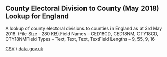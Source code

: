 ## County Electoral Division to County (May 2018) Lookup for England

A lookup of county electoral divisions to counties in England as at 3rd May 2018. (File Size - 280 KB).Field Names – CED18CD, CED18NM, CTY18CD, CTY18NMField Types – Text, Text, Text, TextField Lengths – 9, 55, 9, 16

[CSV](csv/008.csv) / [data.gov.uk](https://data.gov.uk/dataset/343657e8-11b8-4500-8844-0f9e14370d47/county-electoral-division-to-county-may-2018-lookup-for-england)

